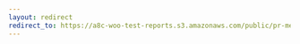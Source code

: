 ```yaml
---
layout: redirect
redirect_to: https://a8c-woo-test-reports.s3.amazonaws.com/public/pr-merge/38393/e2e/index.html
---
```

